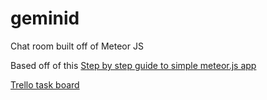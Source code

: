 geminid
========

Chat room built off of Meteor JS

Based off of this [Step by step guide to simple meteor.js app](https://github.com/krzysu/berlinjs-meteor)

[Trello task board](https://trello.com/board/chat-room/511f056b314cbe4205000d53)